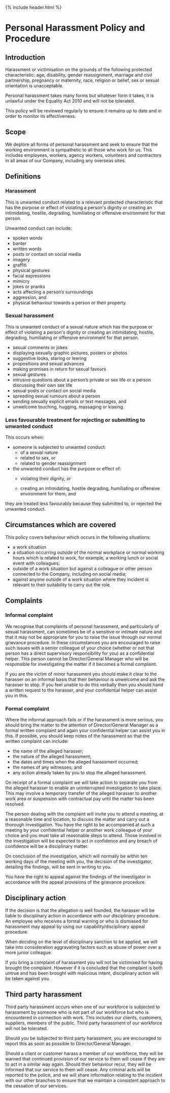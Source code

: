 {% include header.html %}

# Personal Harassment Policy and Procedure 

## Introduction 

Harassment or victimisation on the grounds of the following protected characteristic: age, disability, gender reassignment, marriage and civil partnership, pregnancy or maternity, race, religion or belief, sex or sexual orientation is unacceptable. 

Personal harassment takes many forms but whatever form it takes, it is unlawful under the Equality Act 2010 and will not be tolerated. 

This policy will be reviewed regularly to ensure it remains up to date and in order to monitor its effectiveness. 

## Scope 

We deplore all forms of personal harassment and seek to ensure that the working environment is sympathetic to all those who work for us. This includes employees, workers, agency workers, volunteers and contractors in all areas of our Company, including any overseas sites. 

## Definitions 

### Harassment 

This is unwanted conduct related to a relevant protected characteristic that has the purpose or effect of violating a person's dignity or creating an intimidating, hostile, degrading, humiliating or offensive environment for that person. 

Unwanted conduct can include: 

- spoken words 
- banter
- written words 
- posts or contact on social media 
- imagery
- graffiti
- physical gestures 
- facial expressions 
- mimicry
- jokes or pranks 
- acts affecting a person’s surroundings 
- aggression, and 
- physical behaviour towards a person or their property. 

### Sexual harassment 

This is unwanted conduct of a sexual nature which has the purpose or effect of violating a person's dignity or creating an intimidating, hostile, degrading, humiliating or offensive environment for that person. 

- sexual comments or jokes 
- displaying sexually graphic pictures, posters or photos 
- suggestive looks, staring or leering 
- propositions and sexual advances 
- making promises in return for sexual favours 
- sexual gestures 
- intrusive questions about a person’s private or sex life or a person discussing their own sex life 
- sexual posts or contact on social media 
- spreading sexual rumours about a person 
- sending sexually explicit emails or text messages, and 
- unwelcome touching, hugging, massaging or kissing. 

### Less favourable treatment for rejecting or submitting to unwanted conduct 

This occurs when: 

- someone is subjected to unwanted conduct: 
    - of a sexual nature
    - related to sex, or 
    - related to gender reassignment 
- the unwanted conduct has the purpose or effect of: 
    - violating their dignity, or 
    
    - creating an intimidating, hostile degrading, humiliating or offensive environment for them, and
    

they are treated less favourably because they submitted to, or rejected the unwanted conduct. 

## Circumstances which are covered 

This policy covers behaviour which occurs in the following situations: 

- a work situation 
- a situation occurring outside of the normal workplace or normal working hours which is related to work, for example, a working lunch or social event with colleagues; 
- outside of a work situation but against a colleague or other person connected to the Company, including on social media; 
- against anyone outside of a work situation where they incident is relevant to their suitability to carry out the role. 

## Complaints

### Informal complaint 

We recognise that complaints of personal harassment, and particularly of sexual harassment, can sometimes be of a sensitive or intimate nature and that it may not be appropriate for you to raise the issue through our normal grievance procedure. In these circumstances you are encouraged to raise such issues with a senior colleague of your choice (whether or not that person has a direct supervisory responsibility for you) as a confidential helper. This person cannot be Director/General Manager who will be responsible for investigating the matter if it becomes a formal complaint. 

If you are the victim of minor harassment you should make it clear to the harasser on an informal basis that their behaviour is unwelcome and ask the harasser to stop. If you feel unable to do this verbally then you should hand a written request to the harasser, and your confidential helper can assist you in this. 

### Formal complaint 

Where the informal approach fails or if the harassment is more serious, you should bring the matter to the attention of Director/General Manager as a formal written complaint and again your confidential helper can assist you in this. If possible, you should keep notes of the harassment so that the written complaint can include: 

- the name of the alleged harasser; 
- the nature of the alleged harassment; 
- the dates and times when the alleged harassment occurred; 
- the names of any witnesses; and 
- any action already taken by you to stop the alleged harassment. 

On receipt of a formal complaint we will take action to separate you from the alleged harasser to enable an uninterrupted investigation to take place. This may involve a temporary transfer of the alleged harasser to another work area or suspension with contractual pay until the matter has been resolved. 

The person dealing with the complaint will invite you to attend a meeting, at a reasonable time and location, to discuss the matter and carry out a thorough investigation. You have the right to be accompanied at such a meeting by your confidential helper or another work colleague of your choice and you must take all reasonable steps to attend. Those involved in the investigation will be expected to act in confidence and any breach of confidence will be a disciplinary matter. 

On conclusion of the investigation, which will normally be within ten working days of the meeting with you, the decision of the investigator, detailing the findings, will be sent in writing to you. 

You have the right to appeal against the findings of the investigator in accordance with the appeal provisions of the grievance procedure. 

## Disciplinary action 

If the decision is that the allegation is well founded, the harasser will be liable to disciplinary action in accordance with our disciplinary procedure. An employee who receives a formal warning or who is dismissed for harassment may appeal by using our capability/disciplinary appeal procedure. 

When deciding on the level of disciplinary sanction to be applied, we will take into consideration aggravating factors such as abuse of power over a more junior colleague. 

If you bring a complaint of harassment you will not be victimised for having brought the complaint. However if it is concluded that the complaint is both untrue and has been brought with malicious intent, disciplinary action will be taken against you. 

## Third party harassment 

Third party harassment occurs when one of our workforce is subjected to harassment by someone who is not part of our workforce but who is encountered in connection with work. This includes our clients, customers, suppliers, members of the public. Third party harassment of our workforce will not be tolerated. 

Should you be subjected to third party harassment, you are encouraged to report this as soon as possible to Director/General Manager. 

Should a client or customer harass a member of our workforce, they will be warned that continued provision of our service to them will cease if they are to act in a similar way again. Should their behaviour recur, they will be informed that our service to them will cease. Any criminal acts will be reported to the police, and we will share information relating to the incident with our other branches to ensure that we maintain a consistent approach to the cessation of our services. 

